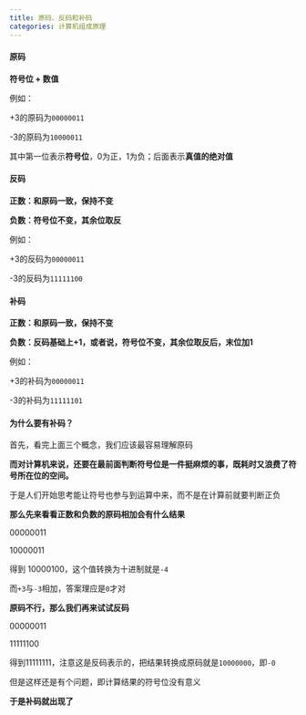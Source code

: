 ```yaml
---
title: 原码、反码和补码
categories: 计算机组成原理
---
```


#### 原码

**符号位 + 数值**

例如：

+3的原码为`00000011`

-3的原码为`10000011`

其中第一位表示**符号位**，0为正，1为负；后面表示**真值的绝对值**

#### 反码

**正数：和原码一致，保持不变**

**负数：符号位不变，其余位取反**

例如：

+3的反码为`00000011`

-3的反码为`11111100`

#### 补码

**正数：和原码一致，保持不变**

**负数：反码基础上+1，或者说，符号位不变，其余位取反后，末位加1**

例如：

+3的补码为`00000011`

-3的补码为`11111101`

#### 为什么要有补码？

首先，看完上面三个概念，我们应该最容易理解原码

**而对计算机来说，还要在最前面判断符号位是一件挺麻烦的事，既耗时又浪费了符号所在位的空间。**

于是人们开始思考能让符号也参与到运算中来，而不是在计算前就要判断正负

**那么先来看看正数和负数的原码相加会有什么结果**

00000011

10000011

得到 10000100，这个值转换为十进制就是`-4`

而`+3`与`-3`相加，答案理应是`0`才对

**原码不行，那么我们再来试试反码**

00000011

11111100

得到11111111，注意这是反码表示的，把结果转换成原码就是`10000000`，即`-0`

但是这样还是有个问题，即计算结果的符号位没有意义

**于是补码就出现了**